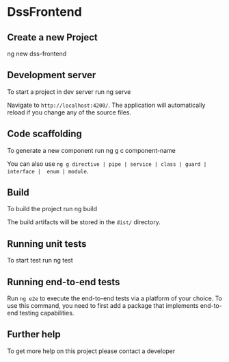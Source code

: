 # DssFrontend

## Create a new Project
ng new dss-frontend

## Development server
To start a project in dev server run
ng serve

Navigate to `http://localhost:4200/`. The application will automatically reload if you change any of the source files.

## Code scaffolding
To generate a new component run
ng g c component-name

You can also use 
`ng g directive | pipe | service | class | guard | interface |  enum | module`.

## Build
To build the project run
ng build

The build artifacts will be stored in the `dist/` directory.

## Running unit tests
To start test run
ng test

## Running end-to-end tests

Run `ng e2e` to execute the end-to-end tests via a platform of your choice. To use this command, you need to first add a package that implements end-to-end testing capabilities.

## Further help

To get more help on this project please contact a developer